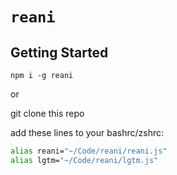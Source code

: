 # `reani`

## Getting Started

`npm i -g reani`

or

git clone this repo

add these lines to your bashrc/zshrc:

```zsh
alias reani="~/Code/reani/reani.js"
alias lgtm="~/Code/reani/lgtm.js"
```
